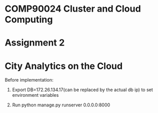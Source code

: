 # COMP90024 Cluster and Cloud Computing
# Assignment 2
# City Analytics on the Cloud

Before implementation: 

1. Export DB=172.26.134.17(can be replaced by the actual db ip) to set environment variables

2. Run python manage.py runserver 0.0.0.0:8000
